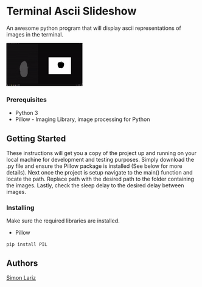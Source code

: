 # Terminal Ascii Slideshow
An awesome python program that will display ascii representations of images in the terminal.

![](exampleGif.gif)


### Prerequisites

- Python 3
- Pillow - Imaging Library, image processing for Python 

## Getting Started

These instructions will get you a copy of the project up and running on your local machine for development and testing purposes. Simply download the .py file and ensure the Pillow package is installed (See below for more details). Next once the project is setup navigate to the main() function and locate the path. Replace path with the desired path to the folder containing the images. Lastly, check the sleep delay to the desired delay between images.

### Installing

Make sure the required libraries are installed.
- Pillow

```
pip install PIL
```

## Authors

[Simon Lariz](https://github.com/SimonLariz)
